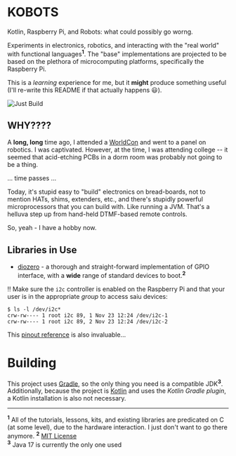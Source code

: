# KOBOTS

Kotlin, Raspberry Pi, and Robots: what could possibly go worng.

Experiments in electronics, robotics, and interacting with the "real world" with functional languages<sup>**1**</sup>. The "base" implementations are projected to be based on the plethora of microcomputing platforms, specifically the Raspberry Pi.

This is a _learning_ experience for me, but it **might** produce something useful (I'll re-write this README if that actually happens :smiley:).

![Just Build](https://github.com/EAGrahamJr/kobots/actions/workflows/build.yaml/badge.svg)

## WHY????

A **long, long** time ago, I attended a [WorldCon](https://en.wikipedia.org/wiki/36th_World_Science_Fiction_Convention) and went to a panel on robotics. I was captivated. However, at the time, I was attending college -- it seemed that acid-etching PCBs in a dorm room was probably not going to be a thing.

... time passes ...

Today, it's stupid easy to "build" electronics on bread-boards, not to mention HATs, shims, extenders, etc., and there's stupidly powerful microprocessors that you can build with. Like running a JVM. That's a helluva step up from hand-held DTMF-based remote controls.

So, yeah - I have a hobby now.

## Libraries in Use

- [diozero](https://www.diozero.com/) - a thorough and straight-forward implementation of GPIO interface, with a **wide** range of standard devices to boot.<sup>**2**</sup>

:bangbang: Make sure the `i2c` controller is enabled on the Raspberry Pi and that your user is in the appropriate _group_ to access saiu devices:

```shell
$ ls -l /dev/i2c*
crw-rw---- 1 root i2c 89, 1 Nov 23 12:24 /dev/i2c-1
crw-rw---- 1 root i2c 89, 2 Nov 23 12:24 /dev/i2c-2
```

This [pinout reference](https://pinout.xyz/) is also invaluable...

# Building

This project uses [Gradle](https://gradle.org), so the only thing you need is a compatible JDK<sup>**3**</sup>. Additionally, because the project is [Kotlin](https://kotlinlang.org) and uses the _Kotlin Gradle plugin_, a Kotlin installation is also not necessary.

---

<sup>**1**</sup> All of the tutorials, lessons, kits, and existing libraries are predicated on C (at some level), due to the hardware interaction. I just don't want to go there anymore.
<sup>**2**</sup> [MIT License](https://github.com/mattjlewis/diozero/blob/main/LICENSE.txt)<br/>
<sup>**3**</sup> Java 17 is currently the only one used
